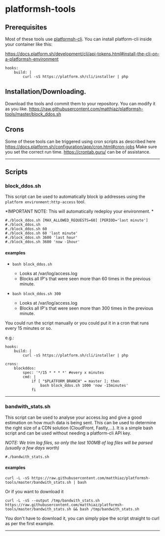 # platformsh-tools
## Prerequisites

Most of these tools use [platformsh-cli](https://github.com/platformsh/platformsh-cli). You can install platform-cli inside your container like this: 

https://docs.platform.sh/development/cli/api-tokens.html#install-the-cli-on-a-platformsh-environment

```
hooks:
    build: |
        curl -sS https://platform.sh/cli/installer | php
```

## Installation/Downloading.

Download the tools and commit them to your repository. You can modify it as you like. 
https://raw.githubusercontent.com/matthiaz/platformsh-tools/master/block_ddos.sh

## Crons

Some of these tools can be triggered using cron scripts as described here https://docs.platform.sh/configuration/app/cron.html#cron-jobs
Make sure you set the correct run time. https://crontab.guru/ can be of assistance. 

-------

## Scripts

### block_ddos.sh
This script can be used to automatically block ip addresses using the `platform environment:http-access` tool.

*IMPORTANT NOTE: This will automatically redeploy your environment. *

```
#./block_ddos.sh [MAX_ALLOWED_REQUESTS=60] [PERIOD='last minute']
#./block_ddos.sh
#./block_ddos.sh 60
#./block_ddos.sh 60 'last minute'
#./block_ddos.sh 3600 'last hour'
#./block_ddos.sh 3600 'now -1hour'
```

#### examples
- `bash block_ddos.sh` 
  - Looks at /var/log/access.log 
  - Blocks all IP's that were seen more than 60 times in the previous minute. 
  
- `bash block_ddos.sh 300` 
  - Looks at /var/log/access.log 
  - Blocks all IP's that were seen more than 300 times in the previous minute. 

You could run the script manually or you could put it in a cron that runs every 15 minutes or so. 

e.g.:
```
hooks:
    build: |
        curl -sS https://platform.sh/cli/installer | php
        
crons:
    blockddos:
        spec: '*/15 * * * *' #every x minutes
        cmd: |
            if [ "$PLATFORM_BRANCH" = master ]; then
                bash block_ddos.sh 1000 'now -15minutes'
            fi

```

-------

### bandwith_stats.sh
This script can be used to analyse your access.log and give a good estimation on how much data is being sent. This can be used to determine the right size of a CDN solution (CloudFront, Fastly,...). It is a simple bash script and can be used without needing a platform-cli API key.



*NOTE: We trim log files, so only the last 100MB of log files will be parsed (usually a few days worth)*

```
#./bandwith_stats.sh
```

#### examples 
`curl -L -sS https://raw.githubusercontent.com/matthiaz/platformsh-tools/master/bandwith_stats.sh | bash` 

Or if you want to download it

`curl -L -sS --output /tmp/bandwith_stats.sh https://raw.githubusercontent.com/matthiaz/platformsh-tools/master/bandwith_stats.sh && bash /tmp/bandwith_stats.sh` 

You don't have to download it, you can simply pipe the script straight to curl as per the first example.
  
-------
